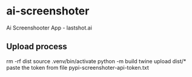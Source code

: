 # ai-screenshoter
Ai Screenshooter App - lastshot.ai


## Upload process
rm -rf dist
source .venv/bin/activate
python -m build
twine upload dist/*
paste the token from file pypi-screenshoter-api-token.txt
